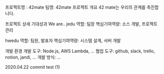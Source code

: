 프로젝트명 : 42mate
팀명: 42mate
프로젝트 개요
42 mate는 우리의 관계를 촉진합니다.

프로젝트 상세
기대성과
We are..
jedu 역할: 팀장 핵심기여역량: 소스 개발, 프로젝트 관리

hwedu 역할: 팀원, 발표자 핵심기여역량: 시스템 설계, 서버 개발

개발 환경
개발 도구: Node.js, AWS Lambda, ... 협업 도구: github, slack, trello, notion, jandi, ... 개발 방식: ...

2020.04.22 commit test (1)
